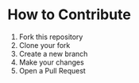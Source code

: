 # How to Contribute

1. Fork this repository
2. Clone your fork
3. Create a new branch
4. Make your changes
5. Open a Pull Request